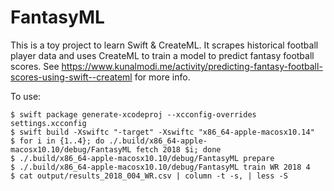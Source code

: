 # FantasyML

This is a toy project to learn Swift & CreateML. It scrapes historical football player data and uses CreateML to train a model to predict fantasy football scores. See https://www.kunalmodi.me/activity/predicting-fantasy-football-scores-using-swift--createml for more info.

To use:
```
$ swift package generate-xcodeproj --xcconfig-overrides settings.xcconfig
$ swift build -Xswiftc "-target" -Xswiftc "x86_64-apple-macosx10.14"
$ for i in {1..4}; do ./.build/x86_64-apple-macosx10.10/debug/FantasyML fetch 2018 $i; done
$ ./.build/x86_64-apple-macosx10.10/debug/FantasyML prepare
$ ./.build/x86_64-apple-macosx10.10/debug/FantasyML train WR 2018 4
$ cat output/results_2018_004_WR.csv | column -t -s, | less -S
```
